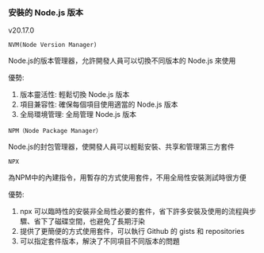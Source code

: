 ### 安裝的 Node.js 版本 
v20.17.0

`NVM(Node Version Manager)`

Node.js的版本管理器，允許開發人員可以切換不同版本的 Node.js 來使用

優勢:

1. 版本靈活性: 輕鬆切換 Node.js 版本
2. 項目兼容性: 確保每個項目使用適當的 Node.js 版本
3. 全局環境管理: 全局管理 Node.js 版本

`NPM（Node Package Manager）`

Node.js的封包管理器，使開發人員可以輕鬆安裝、共享和管理第三方套件

`NPX`

為NPM中的內建指令，用暫存的方式使用套件，不用全局性安裝測試時很方便

優勢:

1. npx 可以臨時性的安裝非全局性必要的套件，省下許多安裝及使用的流程與步驟、省下了磁碟空間，也避免了長期汙染
2. 提供了更簡便的方式使用套件，可以執行 Github 的 gists 和 repositories
3. 可以指定套件版本，解決了不同項目不同版本的問題


